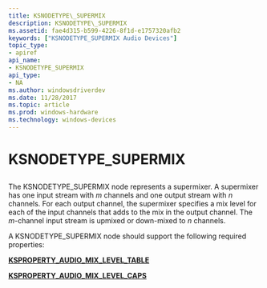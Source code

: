 ```yaml
---
title: KSNODETYPE\_SUPERMIX
description: KSNODETYPE\_SUPERMIX
ms.assetid: fae4d315-b599-4226-8f1d-e1757320afb2
keywords: ["KSNODETYPE_SUPERMIX Audio Devices"]
topic_type:
- apiref
api_name:
- KSNODETYPE_SUPERMIX
api_type:
- NA
ms.author: windowsdriverdev
ms.date: 11/28/2017
ms.topic: article
ms.prod: windows-hardware
ms.technology: windows-devices
---
```


# KSNODETYPE\_SUPERMIX


## <span id="ddk_ksnodetype_supermix_ks"></span><span id="DDK_KSNODETYPE_SUPERMIX_KS"></span>


The KSNODETYPE\_SUPERMIX node represents a supermixer. A supermixer has one input stream with *m* channels and one output stream with *n* channels. For each output channel, the supermixer specifies a mix level for each of the input channels that adds to the mix in the output channel. The *m*-channel input stream is upmixed or down-mixed to *n* channels.

A KSNODETYPE\_SUPERMIX node should support the following required properties:

[**KSPROPERTY\_AUDIO\_MIX\_LEVEL\_TABLE**](ksproperty-audio-mix-level-table.md)

[**KSPROPERTY\_AUDIO\_MIX\_LEVEL\_CAPS**](ksproperty-audio-mix-level-caps.md)

 

 





